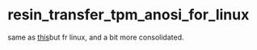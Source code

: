# resin_transfer_tpm_anosi_for_linux

same as [this](https://github.com/onaycan/resin_transfer_tpm_aniso)but fr linux, and a bit more consolidated.
